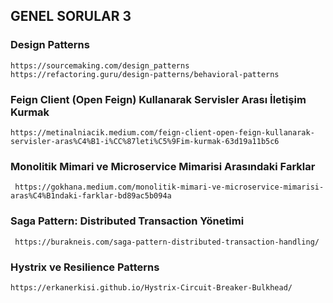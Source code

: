 ## GENEL SORULAR 3

### Design Patterns
``` 
https://sourcemaking.com/design_patterns
https://refactoring.guru/design-patterns/behavioral-patterns
``` 
### Feign Client (Open Feign) Kullanarak Servisler Arası İletişim Kurmak
``` 
https://metinalniacik.medium.com/feign-client-open-feign-kullanarak-servisler-aras%C4%B1-i%CC%87leti%C5%9Fim-kurmak-63d19a11b5c6
``` 
### Monolitik Mimari ve Microservice Mimarisi Arasındaki Farklar
``` 
 https://gokhana.medium.com/monolitik-mimari-ve-microservice-mimarisi-aras%C4%B1ndaki-farklar-bd89ac5b094a
``` 
### Saga Pattern: Distributed Transaction Yönetimi
``` 
 https://burakneis.com/saga-pattern-distributed-transaction-handling/
``` 
###  Hystrix ve Resilience Patterns
``` 
https://erkanerkisi.github.io/Hystrix-Circuit-Breaker-Bulkhead/
``` 
###  
``` 

``` 
###  
``` 

``` 
###  
``` 

``` 
